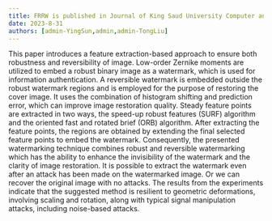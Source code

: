 ```yaml
---
title: FRRW is published in Journal of King Saud University Computer and Information Sciences [JCR Q1]
date: 2023-8-31
authors: [admin-YingSun,admin,admin-TongLiu]
---
```


This paper introduces a feature extraction-based approach to ensure both robustness and reversibility of image. Low-order Zernike moments are utilized to embed a robust binary image as a watermark, which is used for information authentication. A reversible watermark is embedded outside the robust watermark regions and is employed for the purpose of restoring the cover image. It uses the combination of histogram shifting and prediction error, which can improve image restoration quality. Steady feature points are extracted in two ways, the speed-up robust features (SURF) algorithm and the oriented fast and rotated brief (ORB) algorithm. After extracting the feature points, the regions are obtained by extending the final selected feature points to embed the watermark. Consequently, the presented watermarking technique combines robust and reversible watermarking which has the ability to enhance the invisibility of the watermark and the clarity of image restoration. It is possible to extract the watermark even after an attack has been made on the watermarked image. Or we can recover the original image with no attacks. The results from the experiments indicate that the suggested method is resilient to geometric deformations, involving scaling and rotation, along with typical signal manipulation attacks, including noise-based attacks.
<!--more-->
